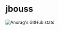 # jbouss


![Anurag's GitHub stats](https://github-readme-stats.vercel.app/api?username=anuraghazra&theme=ambient_gradient_icons=true)